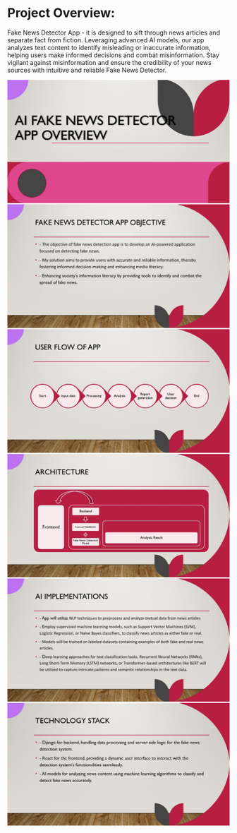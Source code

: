 # Project Overview:

Fake News Detector App - it is designed to sift through news articles and separate fact from fiction. Leveraging advanced AI models, our app analyzes text content to identify misleading or inaccurate information, helping users make informed decisions and combat misinformation. Stay vigilant against misinformation and ensure the credibility of your news sources with intuitive and reliable Fake News Detector.

<img src="./projectOverview/fn-overview.JPG">

<img src="./projectOverview/fn-objective.JPG">

<img src="./projectOverview/fn-userflow.JPG">

<img src="./projectOverview/fn-architecture.JPG">

<img src="./projectOverview/fn-aiImplementation.JPG">

<img src="./projectOverview/fn-techstack.JPG">



